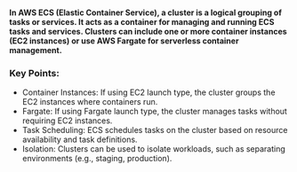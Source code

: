 #### In AWS ECS (Elastic Container Service), a cluster is a logical grouping of tasks or services. It acts as a container for managing and running ECS tasks and services. Clusters can include one or more container instances (EC2 instances) or use AWS Fargate for serverless container management.
### Key Points:
- Container Instances: If using EC2 launch type, the cluster groups the EC2 instances where containers run.
- Fargate: If using Fargate launch type, the cluster manages tasks without requiring EC2 instances.
- Task Scheduling: ECS schedules tasks on the cluster based on resource availability and task definitions.
- Isolation: Clusters can be used to isolate workloads, such as separating environments (e.g., staging, production).

